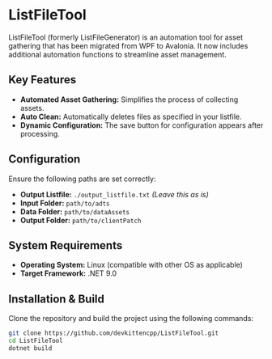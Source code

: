 # ListFileTool

ListFileTool (formerly ListFileGenerator) is an automation tool for asset gathering that has been migrated from WPF to Avalonia. It now includes additional automation functions to streamline asset management.

## Key Features

- **Automated Asset Gathering:** Simplifies the process of collecting assets.
- **Auto Clean:** Automatically deletes files as specified in your listfile.
- **Dynamic Configuration:** The save button for configuration appears after processing.

## Configuration

Ensure the following paths are set correctly:

- **Output Listfile:** `./output_listfile.txt` *(Leave this as is)*
- **Input Folder:** `path/to/adts`
- **Data Folder:** `path/to/dataAssets`
- **Output Folder:** `path/to/clientPatch`

## System Requirements

- **Operating System:** Linux (compatible with other OS as applicable)
- **Target Framework:** .NET 9.0

## Installation & Build

Clone the repository and build the project using the following commands:

```bash
git clone https://github.com/devkittencpp/ListFileTool.git
cd ListFileTool
dotnet build
